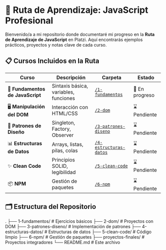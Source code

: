 # 🚀 Ruta de Aprendizaje: JavaScript Profesional

Bienvenido/a a mi repositorio donde documentaré mi progreso en la **Ruta de Aprendizaje de JavaScript** en Platzi. Aquí encontrarás ejemplos prácticos, proyectos y notas clave de cada curso.

## 📋 Cursos Incluidos en la Ruta

| Curso | Descripción | Carpeta | Estado |
|-------|------------|---------|--------|
| 🔹 **Fundamentos de JavaScript** | Sintaxis básica, variables, funciones | [`/1-fundamentos`](/1-fundamentos) | 🚧 En progreso |
| 🖥️ **Manipulación del DOM** | Interacción con HTML/CSS | [`/2-dom`](/2-dom) | ⌛ Pendiente |
| 🎨 **Patrones de Diseño** | Singleton, Factory, Observer | [`/3-patrones-diseno`](/3-patrones-diseno) | ⌛ Pendiente |
| 📊 **Estructuras de Datos** | Arrays, listas, pilas, colas | [`/4-estructuras-datos`](/4-estructuras-datos) | ⌛ Pendiente |
| ✨ **Clean Code** | Principios SOLID, legibilidad | [`/5-clean-code`](/5-clean-code) | ⌛ Pendiente |
| 📦 **NPM** | Gestión de paquetes | [`/6-npm`](/6-npm) | ⌛ Pendiente |

## 🗂 Estructura del Repositorio

.
├── 1-fundamentos/ # Ejercicios básicos
├── 2-dom/ # Proyectos con DOM
├── 3-patrones-diseno/ # Implementación de patrones
├── 4-estructuras-datos/ # Estructuras de datos
├── 5-clean-code/ # Código limpio
├── 6-npm/ # Gestión de paquetes
├── proyectos-finales/ # Proyectos integradores
└── README.md # Este archivo